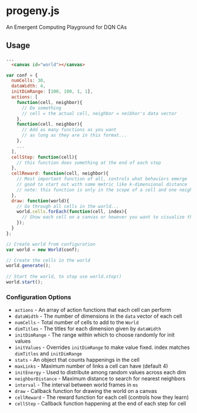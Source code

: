 # progeny.js
An Emergent Computing Playground for DQN CAs

## Usage
```HTML
...
  <canvas id="world"></canvas>
```
```javascript
var conf = {
  numCells: 30,
  dataWidth: 4,
  initDimRange: [100, 100, 1, 1],
  actions: [
    function(cell, neighbor){
      // Do something
      // cell = the actual cell, neighbor = neibhor's data vector
    },
    function(cell, neighbor){
      // Add as many functions as you want
      // as long as they are in this format...
    },
    ...
  ],
  cellStep: function(cell){
    // this function does something at the end of each step
  },
  cellReward: function(cell, neighbor){
    // Most important function of all, controls what behaviors emerge
    // good to start out with some metric like k-dimensional distance
    // note: this function is only in the scope of a cell and one neighbor
  },
  draw: function(world){
    // Go through all cells in the world...
    world.cells.forEach(function(cell, index){
      // Show each cell on a canvas or however you want to visualize the cell.data space.
    });
  }
};

// Create world from configuration
var world = new World(conf);

// Create the cells in the world
world.generate();
  			
// Start the world, to stop use world.stop()
world.start();
```

### Configuration Options
* `actions` - An array of action functions that each cell can perform
* `dataWidth` - The number of dimensions in the `data` vector of each cell
* `numCells` - Total number of cells to add to the `World`
* `dimTitles` - The titles for each dimension given by `dataWidth`
* `initDimRange` - The range within which to choose randomly for init values
* `initValues` - Overrides `initDimRange` to make value fixed. index matches `dimTitles` and `initDimRange`
* `stats` - An object that counts happenings in the cell
* `maxLinks` - Maximum number of links a cell can have (default 4)
* `initEnergy` - Used to distribute among random values across each dim
* `neighborDistance` - Maximum distance to search for nearest neighbors
* `interval` - The interval between world frames in `ms`
* `draw` - Callback function for drawing the world on a canvas
* `cellReward` - The reward function for each cell (controls how they learn)
* `cellStep` - Callback function happening at the end of each step for cell
